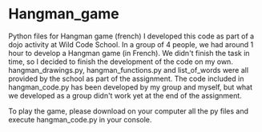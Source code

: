 # Hangman_game
Python files for Hangman game (french)
I developed this code as part of a dojo activity at Wild Code School. In a group of 4 people, we had around 1 hour to develop a Hangman game (in French). We didn't finish the task in time, so I decided to finish the development of the code on my own.
hangman_drawings.py, hangman_functions.py and list_of_words were all provided by the school as part of the assignment. The code included in hangman_code.py has been developed by my group and myself, but what we developed as a group didn't work yet at the end of the assignment.

To play the game, please download on your computer all the py files and execute hangman_code.py in your console.
